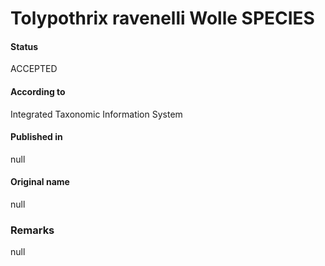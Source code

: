 # Tolypothrix ravenelli Wolle SPECIES

#### Status
ACCEPTED

#### According to
Integrated Taxonomic Information System

#### Published in
null

#### Original name
null

### Remarks
null
